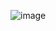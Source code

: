 ![image](https://user-images.githubusercontent.com/11780795/152404240-0100e4e2-f665-405f-97db-74c1dd279c39.png)
